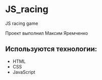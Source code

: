 # JS_racing
JS racing game

Проект выполнил Максим Яремченко
## Используются технологии:
- HTML
- CSS
- JavaScript
